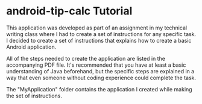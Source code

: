 # android-tip-calc Tutorial

This application was developed as part of an assignment in my technical writing class where I had to create a set of instructions for any specific task. I decided to create a set of instructions that explains how to create a basic Android application. 

All of the steps needed to create the application are listed in the accompanying PDF file. It's recommended that you have at least a basic understanding of Java beforehand, but the specific steps are explained in a way that even someone without coding experience could complete the task.

The "MyApplication" folder contains the application I created while making the set of instructions. 